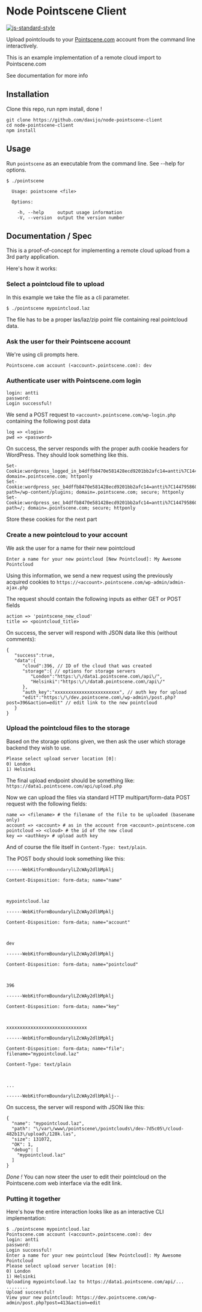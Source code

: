 # Node Pointscene Client
[![js-standard-style](https://img.shields.io/badge/code%20style-standard-brightgreen.svg)](http://standardjs.com/)

Upload pointclouds to your [Pointscene.com](https://pointscene.com) account from the command line interactively.

This is an example implementation of a remote cloud import to Pointscene.com

See documentation for more info

## Installation

Clone this repo, run npm install, done !

```
git clone https://github.com/davijo/node-pointscene-client
cd node-pointscene-client
npm install
```

## Usage

Run `pointscene` as an executable from the command line. See --help for options.

```
$ ./pointscene

  Usage: pointscene <file>

  Options:

    -h, --help     output usage information
    -V, --version  output the version number

```

## Documentation / Spec

This is a proof-of-concept for implementing a remote cloud upload from a 3rd party application.

Here's how it works:

### Select a pointcloud file to upload

In this example we take the file as a cli parameter.

```
$ ./pointscene mypointcloud.laz
```

The file has to be a proper las/laz/zip point file containing real pointcloud data.

### Ask the user for their Pointscene account

We're using cli prompts here.

```
Pointscene.com account (<account>.pointscene.com): dev
```

### Authenticate user with Pointscene.com login

```
login: antti
password:
Login successful!
```

We send a POST request to `<account>.pointscene.com/wp-login.php` containing the following post data

```
log => <login>
pwd => <password>
```

On success, the server responds with the proper auth cookie headers for WordPress. They should look something like this.

```
Set-Cookie:wordpress_logged_in_b4dffb8470e581428ecd9201bb2afc14=antti%7C1447958609%7Ck97nm4ManduZxaEy67kZTTiKdTjrcqhG4dANEy1wwr0%7C1205ab6321e4de4cafbaf8ea013744f1c2ed12f586272f2d55037846b45b6938; domain=.pointscene.com; httponly
Set-Cookie:wordpress_sec_b4dffb8470e581428ecd9201bb2afc14=antti%7C1447958609%7Ck97nm4ManduZxaEy67kZTTiKdTjrcqhG4dANEy0wwr1%7Ccca98eb029556f15930b1862088e5941c935eb5fbfa46b24ede520533147550d; path=/wp-content/plugins; domain=.pointscene.com; secure; httponly
Set-Cookie:wordpress_sec_b4dffb8470e581428ecd9201bb2afc14=antti%7C1447958609%7Ck97nm4ManduZxaEy67kZTTiKdTjrcqhG4dANEy0wwr1%7Ccca98eb029556f15930b1862088e5941c935eb5fbfa46b24ede520533147550d; path=/; domain=.pointscene.com; secure; httponly
```

Store these cookies for the next part

### Create a new pointcloud to your account

We ask the user for a name for their new pointcloud

```
Enter a name for your new pointcloud [New Pointcloud]: My Awesome Pointcloud
```

Using this information, we send a new request using the previously acquired cookies to `https://<account>.pointscene.com/wp-admin/admin-ajax.php`

The request should contain the following inputs as either GET or POST fields

```
action => 'pointscene_new_cloud'
title => <pointcloud_title>
```

On success, the server will respond with JSON data like this (without comments):

```
{
   "success":true,
   "data":{
      "cloud":396, // ID of the cloud that was created
      "storage":{ // options for storage servers
         "London":"https:\/\/data1.pointscene.com\/api\/",
         "Helsinki":"https:\/\/data0.pointscene.com\/api\/"
      },
      "auth_key":"xxxxxxxxxxxxxxxxxxxxxxxx", // auth key for upload
      "edit":"https:\/\/dev.pointscene.com\/wp-admin\/post.php?post=396&action=edit" // edit link to the new pointcloud
   }
}
```

### Upload the pointcloud files to the storage

Based on the storage options given, we then ask the user which storage backend they wish to use.

```
Please select upload server location [0]:
0) London
1) Helsinki
```

The final upload endpoint should be something like: `https://data1.pointscene.com/api/upload.php`

Now we can upload the files via standard HTTP multipart/form-data POST request with the following fields:

```
name => <filename> # the filename of the file to be uploaded (basename only)
account => <account> # as in the account from <account>.pointscene.com
pointcloud => <cloud> # the id of the new cloud
key => <authkey> # upload auth key
```

And of course the file itself in `Content-Type: text/plain`.

The POST body should look something like this:

```
------WebKitFormBoundarylLZcWAy2dlbMpklj

Content-Disposition: form-data; name="name"



mypointcloud.laz

------WebKitFormBoundarylLZcWAy2dlbMpklj

Content-Disposition: form-data; name="account"



dev

------WebKitFormBoundarylLZcWAy2dlbMpklj

Content-Disposition: form-data; name="pointcloud"



396

------WebKitFormBoundarylLZcWAy2dlbMpklj

Content-Disposition: form-data; name="key"



xxxxxxxxxxxxxxxxxxxxxxxxxxxxxx

------WebKitFormBoundarylLZcWAy2dlbMpklj

Content-Disposition: form-data; name="file"; filename="mypointcloud.laz"

Content-Type: text/plain



...

------WebKitFormBoundarylLZcWAy2dlbMpklj--
```

On success, the server will respond with JSON like this:

```
{
  "name": "mypointcloud.laz",
  "path": "\/var\/www\/pointscene\/pointclouds\/dev-7d5c05\/cloud-482b13\/upload\/128k.las",
  "size": 131072,
  "OK": 1,
  "debug": [
    "mypointcloud.laz"
  ]
}
```

*Done !* You can now steer the user to edit their pointcloud on the Pointscene.com web interface via the edit link.

### Putting it together

Here's how the entire interaction looks like as an interactive CLI implementation:

```
$ ./pointscene mypointcloud.laz
Pointscene.com account (<account>.pointscene.com): dev
login: antti
password:
Login successful!
Enter a name for your new pointcloud [New Pointcloud]: My Awesome Pointcloud
Please select upload server location [0]:
0) London
1) Helsinki
Uploading mypointcloud.laz to https://data1.pointscene.com/api/...
........
Upload successful!
View your new pointcloud: https://dev.pointscene.com/wp-admin/post.php?post=413&action=edit
```

